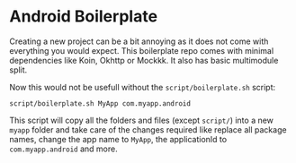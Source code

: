 # Android Boilerplate

Creating a new project can be a bit annoying as it does not come with everything you would expect.
This boilerplate repo comes with minimal dependencies like Koin, Okhttp or Mockkk. It also has basic multimodule split.

Now this would not be usefull without the `script/boilerplate.sh` script:
```
script/boilerplate.sh MyApp com.myapp.android
```
This script will copy all the folders and files (except `script/`) into a new `myapp` folder and take care of the changes required like replace all package names, change the app name to `MyApp`, the applicationId to `com.myapp.android` and more. 
